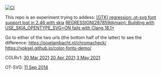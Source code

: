 [![CI](https://github.com/HinTak/webkitgtk-mod-CI/actions/workflows/ci.yml/badge.svg)](https://github.com/HinTak/webkitgtk-mod-CI/actions/workflows/ci.yml)

This repo is an experiment trying to addess:
[[GTK] regression: ot-svg font support lost in 2.46 with skia](https://bugs.webkit.org/show_bug.cgi?id=283246)
[REGRESSION(287859@main): Building with USE_SKIA_OPENTYPE_SVG=ON fails with Clang 18.1+](https://bugs.webkit.org/show_bug.cgi?id=284779)

Go to either of the two urls (the bottom half of the latter) to see the difference:
https://pixelambacht.nl/chromacheck/
https://yoksel.github.io/color-fonts-demo/


COLRv1:
[30 Mar 2021](https://lists.webkit.org/pipermail/webkit-dev/2021-March/031765.html)
[20 Apr 2021](https://lists.webkit.org/pipermail/webkit-dev/2021-April/031789.html)
[3 May 2021](https://lists.webkit.org/pipermail/webkit-dev/2021-May/031839.html)

OT-SVG:
[11 Sep 2014](https://lists.webkit.org/pipermail/webkit-dev/2014-September/026848.html)
